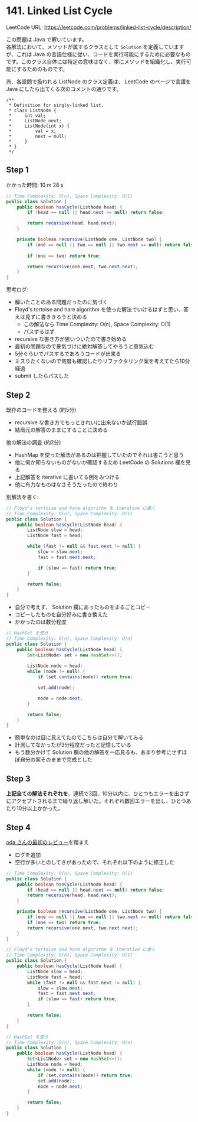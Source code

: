 # 141. Linked List Cycle

LeetCode URL: https://leetcode.com/problems/linked-list-cycle/description/

この問題は Java で解いています。  
各解法において、メソッドが属するクラスとして `Solution` を定義していますが、これは Java の言語仕様に従い、コードを実行可能にするために必要なものです。このクラス自体には特定の意味はなく、単にメソッドを組織化し、実行可能にするためのものです。

尚、各設問で扱われる ListNode のクラス定義は、 LeetCode のページで言語を Java にしたら出てくる次のコメントの通りです。

```
/**
 * Definition for singly-linked list.
 * class ListNode {
 *     int val;
 *     ListNode next;
 *     ListNode(int x) {
 *         val = x;
 *         next = null;
 *     }
 * }
 */
```

## Step 1

かかった時間: 10 m 28 s

```java
// Time Complexity: O(n), Space Complexity: O(1)
public class Solution {
    public boolean hasCycle(ListNode head) {
        if (head == null || head.next == null) return false;

        return recursive(head, head.next);
    }

    private boolean recursive(ListNode one, ListNode two) {
        if (one == null || two == null || two.next == null) return false;
        
        if (one == two) return true;

        return recursive(one.next, two.next.next);
    }
}
```

思考ログ:

- 解いたことのある問題だったのに気づく
- Floyd's tortoise and hare algorithm を使った解法でいけるはずと思い、答えは見ずに書ききろうと決める
    - この解法なら Time Complexity: O(n), Space Complexity: O(1)
    - パスするはず
- recursive な書き方が思いついたので書き始める
- 最初の問題なので景気づけに絶対解答してやろうと意気込む
- 5分ぐらいでパスするであろうコードが出来る
- ミスりたくないので何度も確認したりリファクタリング案を考えてたら10分経過
- submit したらパスした

## Step 2

既存のコードを整える (約5分)

- recursive な書き方でもっときれいに出来ないか試行錯誤
- 結局元の解答のままにすることに決める

他の解法の調査 (約2分)

- HashMap を使った解法があるのは把握していたのでそれは書こうと思う
- 他に何か知らないものがないか確認するため LeetCode の Solutions 欄を見る
- 上記解答を iterative に書いてる例をみつける
- 他に有力なものはなさそうだったので終わり

別解法を書く:

```java
// Floyd's tortoise and hare algorithm を iterative に書く
// Time Complexity: O(n), Space Complexity: O(1)
public class Solution {
    public boolean hasCycle(ListNode head) {
        ListNode slow = head;
        ListNode fast = head;

        while (fast != null && fast.next != null) {
            slow = slow.next;
            fast = fast.next.next;

            if (slow == fast) return true;
        }

        return false;
    }
}
```

- 自分で考えず、 Solution 欄にあったものをまるごとコピー
- コピーしたものを自分好みに書き換えた
- かかったのは数分程度

```java
// HashSet を使う
// Time Complexity: O(n), Space Complexity: O(n)
public class Solution {
    public boolean hasCycle(ListNode head) {
        Set<ListNode> set = new HashSet<>();
        
        ListNode node = head;
        while (node != null) {
            if (set.contains(node)) return true;

            set.add(node);

            node = node.next;
        }

        return false;
    }
}
```

- 簡単なのは目に見えてたのでこちらは自分で解いてみる
- 計測してなかったが3分程度だったと記憶している
- もう数分かけて Solution 欄の他の解答を一応見るも、あまり参考にせずほぼ自分の案そのままで完成とした

## Step 3 

**上記全ての解法それぞれを**、連続で3回、10分以内に、ひとつもエラーを出さずにアクセプトされるまで繰り返し解いた。それぞれ数回エラーを出し、ひとつあたり10分以上かかった。

## Step 4

[oda さんの最初のレビュー](https://discord.com/channels/1084280443945353267/1245404801177616394/1245412412123779113)を踏まえ

- ログを追加
- 空行が多いとのしてきがあったので、それぞれ以下のように修正した

```java
// Time Complexity: O(n), Space Complexity: O(1)
public class Solution {
    public boolean hasCycle(ListNode head) {
        if (head == null || head.next == null) return false;
        return recursive(head, head.next);
    }

    private boolean recursive(ListNode one, ListNode two) {
        if (one == null || two == null || two.next == null) return false;
        if (one == two) return true;
        return recursive(one.next, two.next.next);
    }
}
```

```java
// Floyd's tortoise and hare algorithm を iterative に書く
// Time Complexity: O(n), Space Complexity: O(1)
public class Solution {
    public boolean hasCycle(ListNode head) {
        ListNode slow = head;
        ListNode fast = head;
        while (fast != null && fast.next != null) {
            slow = slow.next;
            fast = fast.next.next;
            if (slow == fast) return true;
        }

        return false;
    }
}
```

```java
// HashSet を使う
// Time Complexity: O(n), Space Complexity: O(n)
public class Solution {
    public boolean hasCycle(ListNode head) {
        Set<ListNode> set = new HashSet<>();
        ListNode node = head;
        while (node != null) {
            if (set.contains(node)) return true;
            set.add(node);
            node = node.next;
        }

        return false;
    }
}
```
